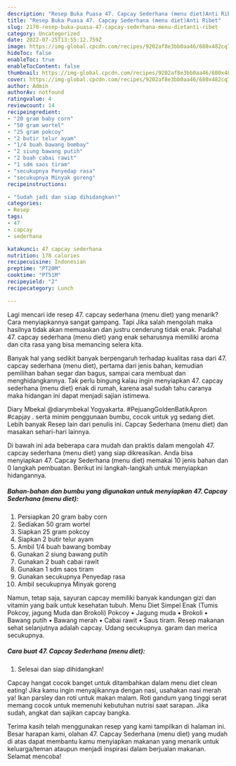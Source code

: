 ```yaml
---
description: "Resep Buka Puasa 47. Capcay Sederhana (menu diet)Anti Ribet"
title: "Resep Buka Puasa 47. Capcay Sederhana (menu diet)Anti Ribet"
slug: 2170-resep-buka-puasa-47-capcay-sederhana-menu-dietanti-ribet
category: Uncategorized
date: 2022-07-25T13:55:12.759Z
image: https://img-global.cpcdn.com/recipes/9202af8e3bb0aa46/680x482cq70/47-capcay-sederhana-menu-diet-foto-resep-utama.jpg
hideToc: false
enableToc: true
enableTocContent: false
thumbnail: https://img-global.cpcdn.com/recipes/9202af8e3bb0aa46/680x482cq70/47-capcay-sederhana-menu-diet-foto-resep-utama.jpg
cover: https://img-global.cpcdn.com/recipes/9202af8e3bb0aa46/680x482cq70/47-capcay-sederhana-menu-diet-foto-resep-utama.jpg
author: Admin
authorAv: notfound
ratingvalue: 4
reviewcount: 14
recipeingredient:
- "20 gram baby corn"
- "50 gram wortel"
- "25 gram pokcoy"
- "2 butir telur ayam"
- "1/4 buah bawang bombay"
- "2 siung bawang putih"
- "2 buah cabai rawit"
- "1 sdm saos tiram"
- "secukupnya Penyedap rasa"
- "secukupnya Minyak goreng"
recipeinstructions:

- "Sudah jadi dan siap dihidangkan!"
categories:
- Resep
tags:
- 47
- capcay
- sederhana

katakunci: 47 capcay sederhana 
nutrition: 178 calories
recipecuisine: Indonesian
preptime: "PT20M"
cooktime: "PT51M"
recipeyield: "2"
recipecategory: Lunch

---
```



Lagi mencari ide resep 47. capcay sederhana (menu diet) yang menarik? Cara menyiapkannya sangat gampang. Tapi Jika salah mengolah maka hasilnya tidak akan memuaskan dan justru cenderung tidak enak. Padahal 47. capcay sederhana (menu diet) yang enak seharusnya memiliki aroma dan cita rasa yang bisa memancing selera kita.


Banyak hal yang sedikit banyak berpengaruh terhadap kualitas rasa dari 47. capcay sederhana (menu diet), pertama dari jenis bahan, kemudian pemilihan bahan segar dan bagus, sampai cara membuat dan menghidangkannya. Tak perlu bingung kalau ingin menyiapkan 47. capcay sederhana (menu diet) enak di rumah, karena asal sudah tahu caranya maka hidangan ini dapat menjadi sajian istimewa.

Diary Mbekal @diarymbekal Yogyakarta. #PejuangGoldenBatikApron #capjay . serta minim penggunaan bumbu, cocok untuk yg sedang diet. Lebih banyak Resep lain dari penulis ini. Capcay Sederhana (menu diet) dan masakan sehari-hari lainnya.


Di bawah ini ada beberapa cara mudah dan praktis dalam mengolah 47. capcay sederhana (menu diet) yang siap dikreasikan. Anda bisa menyiapkan 47. Capcay Sederhana (menu diet) memakai 10 jenis bahan dan 0 langkah pembuatan. Berikut ini langkah-langkah untuk menyiapkan hidangannya.

<!--inarticleads1-->

##### Bahan-bahan dan bumbu yang digunakan untuk menyiapkan 47. Capcay Sederhana (menu diet):

1. Persiapkan 20 gram baby corn
1. Sediakan 50 gram wortel
1. Siapkan 25 gram pokcoy
1. Siapkan 2 butir telur ayam
1. Ambil 1/4 buah bawang bombay
1. Gunakan 2 siung bawang putih
1. Gunakan 2 buah cabai rawit
1. Gunakan 1 sdm saos tiram
1. Gunakan secukupnya Penyedap rasa
1. Ambil secukupnya Minyak goreng


Namun, tetap saja, sayuran capcay memiliki banyak kandungan gizi dan vitamin yang baik untuk kesehatan tubuh. Menu Diet Simpel Enak (Tumis Pokcoy, jagung Muda dan Brokoli) Pokcoy • Jagung muda • Brokoli • Bawang putih • Bawang merah • Cabai rawit • Saus tiram. Resep makanan sehat selanjutnya adalah capcay. Udang secukupnya. garam dan merica secukupnya. 

<!--inarticleads2-->

##### Cara buat 47. Capcay Sederhana (menu diet):


1. Selesai dan siap dihidangkan!

Capcay hangat cocok banget untuk ditambahkan dalam menu diet clean eating! Jika kamu ingin menyajikannya dengan nasi, usahakan nasi merah ya! Ikan parsley dan roti untuk makan malam. Roti gandum yang tinggi serat memang cocok untuk memenuhi kebutuhan nutrisi saat sarapan. Jika sudah, angkat dan sajikan capcay bangka. 

Terima kasih telah menggunakan resep yang kami tampilkan di halaman ini. Besar harapan kami, olahan 47. Capcay Sederhana (menu diet) yang mudah di atas dapat membantu kamu menyiapkan makanan yang menarik untuk keluarga/teman ataupun menjadi inspirasi dalam berjualan makanan. Selamat mencoba!
